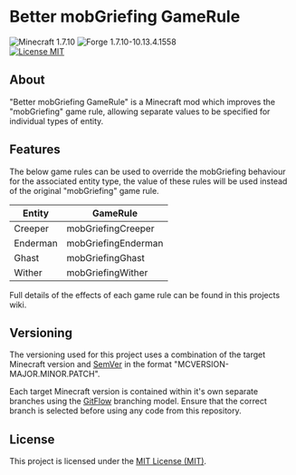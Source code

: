 # Better mobGriefing GameRule

![Minecraft 1.7.10](https://img.shields.io/badge/Minecraft-1.7.10-lightgrey.svg)
![Forge 1.7.10-10.13.4.1558](https://img.shields.io/badge/Forge-1.7.10--10.13.4.1558-lightgrey.svg)  
[![License MIT](https://img.shields.io/badge/License-MIT-blue.svg)](LICENSE)

## About
"Better mobGriefing GameRule" is a Minecraft mod which improves the
"mobGriefing" game rule, allowing separate values to be specified for
individual types of entity.

## Features
The below game rules can be used to override the mobGriefing behaviour
for the associated entity type, the value of these rules will be used
instead of the original "mobGriefing" game rule.

| Entity   | GameRule            |
| -------- | ------------------- |
| Creeper  | mobGriefingCreeper  |
| Enderman | mobGriefingEnderman |
| Ghast    | mobGriefingGhast    |
| Wither   | mobGriefingWither   |

Full details of the effects of each game rule can be found in this
projects wiki.

## Versioning
The versioning used for this project uses a combination of the target
Minecraft version and [SemVer](http://semver.org) in the format
"MCVERSION-MAJOR.MINOR.PATCH".

Each target Minecraft version is contained within it's own separate
branches using the
[GitFlow](https://github.com/petervanderdoes/gitflow-avh) branching
model. Ensure that the correct branch is selected before using any code
from this repository.

## License
This project is licensed under the [MIT License (MIT)](LICENSE).
